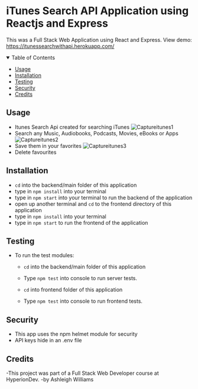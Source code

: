 # iTunes Search API Application using Reactjs and Express
This was a Full Stack Web Application using React and Express.
View demo: https://itunessearchwithapi.herokuapp.com/ 

<!--Table of Contents-->
<details open= "open">
                <summary>Table of Contents</summary>
                  <ul>
                    <li><a href= "#usage">Usage</a></li>
                    <li><a href= "#installation">Installation</a></li>
                    <li><a href= "#testing">Testing</a></li>
                    <li><a href= "#security">Security</a></li>
                    <li><a href= "#credits">Credits</a></li>
                  </ul>
</details>

## Usage
* Itunes Search Api created for searching iTunes
![Captureitunes1](https://user-images.githubusercontent.com/90770698/149543323-6646321a-f55a-4a8a-8299-f3e362d6e027.JPG)
* Search any Music, Audiobooks, Podcasts, Movies, eBooks or Apps
![Captureitunes2](https://user-images.githubusercontent.com/90770698/149543428-375616e4-7821-4792-ba80-34dcf537036d.JPG)
* Save them in your favorites
![Captureitunes3](https://user-images.githubusercontent.com/90770698/149543497-7245c480-378b-4f4d-9972-39f4ffe9e687.JPG)
* Delete favourites 

## Installation
* ``cd`` into the backend/main folder of this application
* type in ``npm install`` into your terminal
* type in ``npm start`` into your terminal to run the backend of the application
* open up another terminal and ``cd`` to the frontend directory of this application
* type in ``npm install`` into your terminal
* type in ``npm start`` to run the frontend of the application

## Testing
* To run the test modules:
  * ``cd`` into the backend/main folder of this application
  * Type ``npm test`` into console to run server tests.

  * ``cd`` into frontend folder of this application
  * Type ``npm test`` into console to run frontend tests.

## Security
* This app uses the npm helmet module for security
* API keys hide in an .env file

## Credits
-This project was part of a Full Stack Web Developer course at HyperionDev.
-by Ashleigh Williams
